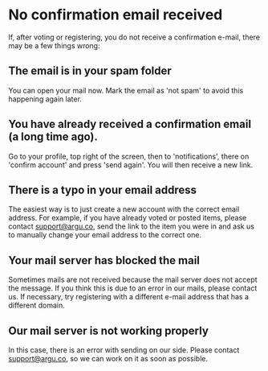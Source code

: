 # No confirmation email received

If, after voting or registering, you do not receive a confirmation e-mail, there may be a few things wrong:

## The email is in your spam folder

You can open your mail now. Mark the email as 'not spam' to avoid this happening again later.

## You have already received a confirmation email (a long time ago).

Go to your profile, top right of the screen, then to 'notifications', there on 'confirm account' and press 'send again'. You will then receive a new link.

## There is a typo in your email address

The easiest way is to just create a new account with the correct email address. For example, if you have already voted or posted items, please contact support@argu.co, send the link to the item you were in and ask us to manually change your email address to the correct one.

## Your mail server has blocked the mail

Sometimes mails are not received because the mail server does not accept the message. If you think this is due to an error in our mails, please contact us. If necessary, try registering with a different e-mail address that has a different domain.

## Our mail server is not working properly

In this case, there is an error with sending on our side. Please contact support@argu.co, so we can work on it as soon as possible.
